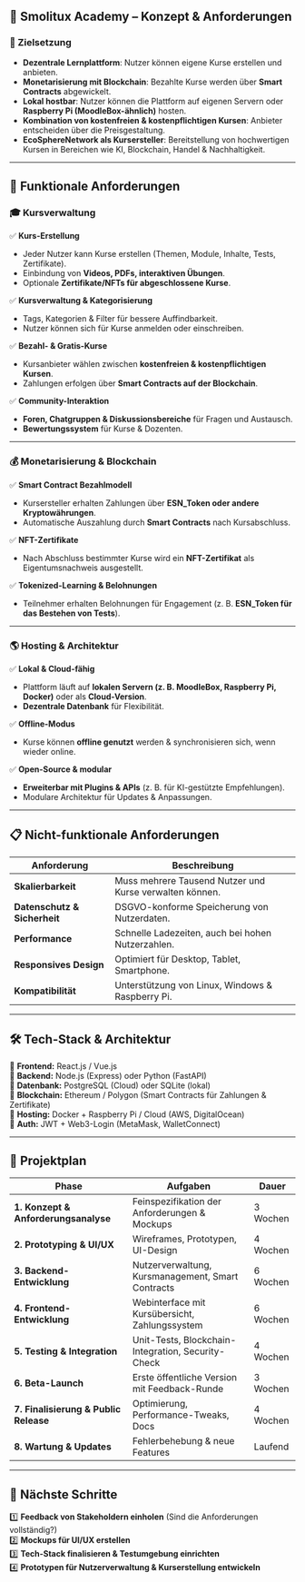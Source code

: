 
## **🚀 Smolitux Academy – Konzept & Anforderungen**
### **🔹 Zielsetzung**
- **Dezentrale Lernplattform**: Nutzer können eigene Kurse erstellen und anbieten.
- **Monetarisierung mit Blockchain**: Bezahlte Kurse werden über **Smart Contracts** abgewickelt.
- **Lokal hostbar**: Nutzer können die Plattform auf eigenen Servern oder **Raspberry Pi (MoodleBox-ähnlich)** hosten.
- **Kombination von kostenfreien & kostenpflichtigen Kursen**: Anbieter entscheiden über die Preisgestaltung.
- **EcoSphereNetwork als Kursersteller**: Bereitstellung von hochwertigen Kursen in Bereichen wie KI, Blockchain, Handel & Nachhaltigkeit.

---

## **🔎 Funktionale Anforderungen**
### **🎓 Kursverwaltung**
✅ **Kurs-Erstellung**  
- Jeder Nutzer kann Kurse erstellen (Themen, Module, Inhalte, Tests, Zertifikate).  
- Einbindung von **Videos, PDFs, interaktiven Übungen**.  
- Optionale **Zertifikate/NFTs für abgeschlossene Kurse**.

✅ **Kursverwaltung & Kategorisierung**  
- Tags, Kategorien & Filter für bessere Auffindbarkeit.  
- Nutzer können sich für Kurse anmelden oder einschreiben.

✅ **Bezahl- & Gratis-Kurse**  
- Kursanbieter wählen zwischen **kostenfreien & kostenpflichtigen Kursen**.  
- Zahlungen erfolgen über **Smart Contracts auf der Blockchain**.  

✅ **Community-Interaktion**  
- **Foren, Chatgruppen & Diskussionsbereiche** für Fragen und Austausch.  
- **Bewertungssystem** für Kurse & Dozenten.

---

### **💰 Monetarisierung & Blockchain**
✅ **Smart Contract Bezahlmodell**  
- Kursersteller erhalten Zahlungen über **ESN_Token oder andere Kryptowährungen**.  
- Automatische Auszahlung durch **Smart Contracts** nach Kursabschluss.

✅ **NFT-Zertifikate**  
- Nach Abschluss bestimmter Kurse wird ein **NFT-Zertifikat** als Eigentumsnachweis ausgestellt.

✅ **Tokenized-Learning & Belohnungen**  
- Teilnehmer erhalten Belohnungen für Engagement (z. B. **ESN_Token für das Bestehen von Tests**).

---

### **🌎 Hosting & Architektur**
✅ **Lokal & Cloud-fähig**  
- Plattform läuft auf **lokalen Servern (z. B. MoodleBox, Raspberry Pi, Docker)** oder als **Cloud-Version**.  
- **Dezentrale Datenbank** für Flexibilität.

✅ **Offline-Modus**  
- Kurse können **offline genutzt** werden & synchronisieren sich, wenn wieder online.

✅ **Open-Source & modular**  
- **Erweiterbar mit Plugins & APIs** (z. B. für KI-gestützte Empfehlungen).  
- Modulare Architektur für Updates & Anpassungen.

---

## **📋 Nicht-funktionale Anforderungen**
| Anforderung | Beschreibung |
|------------|-------------|
| **Skalierbarkeit** | Muss mehrere Tausend Nutzer und Kurse verwalten können. |
| **Datenschutz & Sicherheit** | DSGVO-konforme Speicherung von Nutzerdaten. |
| **Performance** | Schnelle Ladezeiten, auch bei hohen Nutzerzahlen. |
| **Responsives Design** | Optimiert für Desktop, Tablet, Smartphone. |
| **Kompatibilität** | Unterstützung von Linux, Windows & Raspberry Pi. |

---

## **🛠 Tech-Stack & Architektur**
🔷 **Frontend:** React.js / Vue.js  
🔷 **Backend:** Node.js (Express) oder Python (FastAPI)  
🔷 **Datenbank:** PostgreSQL (Cloud) oder SQLite (lokal)  
🔷 **Blockchain:** Ethereum / Polygon (Smart Contracts für Zahlungen & Zertifikate)  
🔷 **Hosting:** Docker + Raspberry Pi / Cloud (AWS, DigitalOcean)  
🔷 **Auth:** JWT + Web3-Login (MetaMask, WalletConnect)  

---

## **📅 Projektplan**
| Phase | Aufgaben | Dauer |
|---|---|---|
| **1. Konzept & Anforderungsanalyse** | Feinspezifikation der Anforderungen & Mockups | 3 Wochen |
| **2. Prototyping & UI/UX** | Wireframes, Prototypen, UI-Design | 4 Wochen |
| **3. Backend-Entwicklung** | Nutzerverwaltung, Kursmanagement, Smart Contracts | 6 Wochen |
| **4. Frontend-Entwicklung** | Webinterface mit Kursübersicht, Zahlungssystem | 6 Wochen |
| **5. Testing & Integration** | Unit-Tests, Blockchain-Integration, Security-Check | 4 Wochen |
| **6. Beta-Launch** | Erste öffentliche Version mit Feedback-Runde | 3 Wochen |
| **7. Finalisierung & Public Release** | Optimierung, Performance-Tweaks, Docs | 4 Wochen |
| **8. Wartung & Updates** | Fehlerbehebung & neue Features | Laufend |

---

## **🌟 Nächste Schritte**
1️⃣ **Feedback von Stakeholdern einholen** (Sind die Anforderungen vollständig?)  
2️⃣ **Mockups für UI/UX erstellen**  
3️⃣ **Tech-Stack finalisieren & Testumgebung einrichten**  
4️⃣ **Prototypen für Nutzerverwaltung & Kurserstellung entwickeln**  


